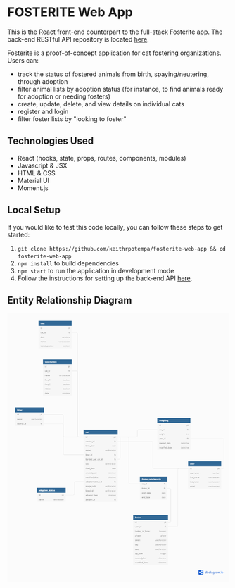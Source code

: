 # FOSTERITE Web App

This is the React front-end counterpart to the full-stack Fosterite app. The back-end RESTful API repository is located [here](https://github.com/keithrpotempa/fosterite-api).

Fosterite is a proof-of-concept application for cat fostering organizations. Users can:
- track the status of fostered animals from birth, spaying/neutering, through adoption 
- filter animal lists by adoption status (for instance, to find animals ready for adoption or needing fosters)
- create, update, delete, and view details on individual cats
- register and login
- filter foster lists by "looking to foster"

## Technologies Used
- React (hooks, state, props, routes, components, modules)
- Javascript & JSX
- HTML & CSS
- Material UI
- Moment.js

## Local Setup
If you would like to test this code locally, you can follow these steps to get started:

1. `git clone https://github.com/keithrpotempa/fosterite-web-app && cd fosterite-web-app`
1. `npm install` to build dependencies
1. `npm start` to run the application in development mode
1. Follow the instructions for setting up the back-end API [here](https://github.com/keithrpotempa/fosterite-api).

## Entity Relationship Diagram
![ERD](./fosterite-erd.png)